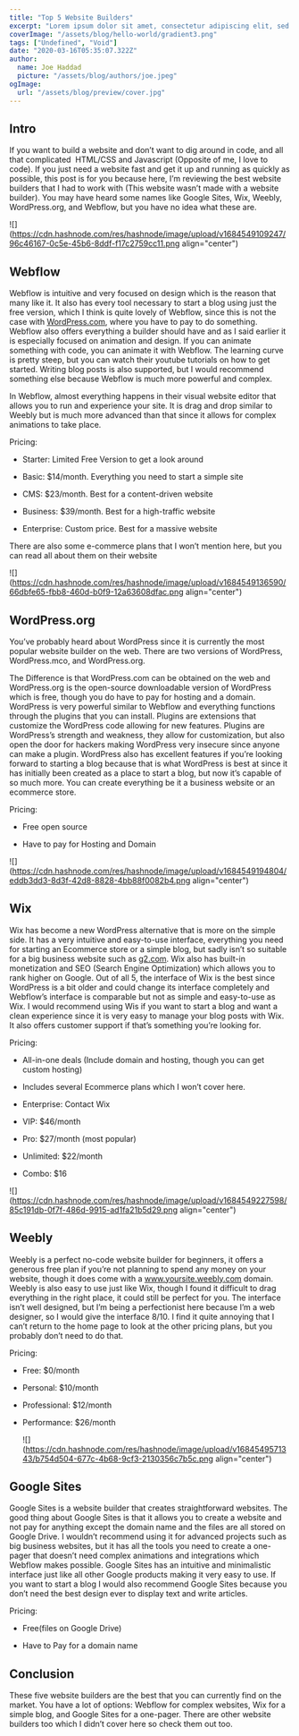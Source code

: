 ```yaml
---
title: "Top 5 Website Builders"
excerpt: "Lorem ipsum dolor sit amet, consectetur adipiscing elit, sed do eiusmod tempor incididunt ut labore et dolore magna aliqua. Praesent elementum facilisis leo vel fringilla est ullamcorper eget. At imperdiet dui accumsan sit amet nulla facilities morbi tempus."
coverImage: "/assets/blog/hello-world/gradient3.png"
tags: ["Undefined", "Void"]
date: "2020-03-16T05:35:07.322Z"
author:
  name: Joe Haddad
  picture: "/assets/blog/authors/joe.jpeg"
ogImage:
  url: "/assets/blog/preview/cover.jpg"
---
```

## Intro

If you want to build a website and don’t want to dig around in code, and all that complicated  HTML/CSS and Javascript (Opposite of me, I love to code). If you just need a website fast and get it up and running as quickly as possible, this post is for you because here, I’m reviewing the best website builders that I had to work with (This website wasn’t made with a website builder). You may have heard some names like Google Sites, Wix, Weebly, WordPress.org, and Webflow, but you have no idea what these are.

  

![](https://cdn.hashnode.com/res/hashnode/image/upload/v1684549109247/96c46167-0c5e-45b6-8ddf-f17c2759cc11.png align="center")

## Webflow

Webflow is intuitive and very focused on design which is the reason that many like it. It also has every tool necessary to start a blog using just the free version, which I think is quite lovely of Webflow, since this is not the case with [WordPress.com](http://WordPress.com), where you have to pay to do something. Webflow also offers everything a builder should have and as I said earlier it is especially focused on animation and design. If you can animate something with code, you can animate it with Webflow. The learning curve is pretty steep, but you can watch their youtube tutorials on how to get started. Writing blog posts is also supported, but I would recommend something else because Webflow is much more powerful and complex. 

In Webflow, almost everything happens in their visual website editor that allows you to run and experience your site. It is drag and drop similar to Weebly but is much more advanced than that since it allows for complex animations to take place.

Pricing:

* Starter: Limited Free Version to get a look around
    
* Basic: $14/month. Everything you need to start a simple site
    
* CMS: $23/month. Best for a content-driven website
    
* Business: $39/month. Best for a high-traffic website
    
* Enterprise: Custom price. Best for a massive website
    

There are also some e-commerce plans that I won’t mention here, but you can read all about them on their website

  
  

![](https://cdn.hashnode.com/res/hashnode/image/upload/v1684549136590/66dbfe65-fbb8-460d-b0f9-12a63608dfac.png align="center")

## WordPress.org

You’ve probably heard about WordPress since it is currently the most popular website builder on the web. There are two versions of WordPress, WordPress.mco, and WordPress.org.

The Difference is that WordPress.com can be obtained on the web and WordPress.org is the open-source downloadable version of WordPress which is free, though you do have to pay for hosting and a domain. WordPress is very powerful similar to Webflow and everything functions through the plugins that you can install. Plugins are extensions that customize the WordPress code allowing for new features. Plugins are WordPress’s strength and weakness, they allow for customization, but also open the door for hackers making WordPress very insecure since anyone can make a plugin. WordPress also has excellent features if you’re looking forward to starting a blog because that is what WordPress is best at since it has initially been created as a place to start a blog, but now it’s capable of so much more. You can create everything be it a business website or an ecommerce store.

Pricing:

* Free open source
    
* Have to pay for Hosting and Domain
    

![](https://cdn.hashnode.com/res/hashnode/image/upload/v1684549194804/eddb3dd3-8d3f-42d8-8828-4bb88f0082b4.png align="center")

## Wix

Wix has become a new WordPress alternative that is more on the simple side. It has a very intuitive and easy-to-use interface, everything you need for starting an Ecommerce store or a simple blog, but sadly isn’t so suitable for a big business website such as [g2.com](http://g2.com). Wix also has built-in monetization and SEO (Search Engine Optimization) which allows you to rank higher on Google. Out of all 5, the interface of Wix is the best since WordPress is a bit older and could change its interface completely and Webflow’s interface is comparable but not as simple and easy-to-use as Wix. I would recommend using Wis if you want to start a blog and want a clean experience since it is very easy to manage your blog posts with Wix. It also offers customer support if that’s something you’re looking for.

Pricing:

* All-in-one deals (Include domain and hosting, though you can get custom hosting)
    
* Includes several Ecommerce plans which I won’t cover here.
    
* Enterprise: Contact Wix
    
* VIP: $46/month 
    
* Pro: $27/month (most popular)
    
* Unlimited: $22/month
    
* Combo: $16
    

  

![](https://cdn.hashnode.com/res/hashnode/image/upload/v1684549227598/85c191db-0f7f-486d-9915-ad1fa21b5d29.png align="center")

## Weebly

Weebly is a perfect no-code website builder for beginners, it offers a generous free plan if you’re not planning to spend any money on your website, though it does come with a www.yoursite.weebly.com domain. Weebly is also easy to use just like Wix, though I found it difficult to drag everything in the right place, it could still be perfect for you. The interface isn’t well designed, but I’m being a perfectionist here because I’m a web designer, so I would give the interface 8/10. I find it quite annoying that I can’t return to the home page to look at the other pricing plans, but you probably don’t need to do that.

Pricing: 

* Free: $0/month
    
* Personal: $10/month
    
* Professional: $12/month
    
* Performance: $26/month
    
    ![](https://cdn.hashnode.com/res/hashnode/image/upload/v1684549571343/b754d504-677c-4b68-9cf3-2130356c7b5c.png align="center")
    

## Google Sites

Google Sites is a website builder that creates straightforward websites. The good thing about Google Sites is that it allows you to create a website and not pay for anything except the domain name and the files are all stored on Google Drive. I wouldn’t recommend using it for advanced projects such as big business websites, but it has all the tools you need to create a one-pager that doesn’t need complex animations and integrations which Webflow makes possible. Google Sites has an intuitive and minimalistic interface just like all other Google products making it very easy to use. If you want to start a blog I would also recommend Google Sites because you don’t need the best design ever to display text and write articles.

Pricing:

* Free(files on Google Drive)
    
* Have to Pay for a domain name
    

  

## Conclusion

These five website builders are the best that you can currently find on the market. You have a lot of options: Webflow for complex websites, Wix for a simple blog, and Google Sites for a one-pager. There are other website builders too which I didn’t cover here so check them out too.